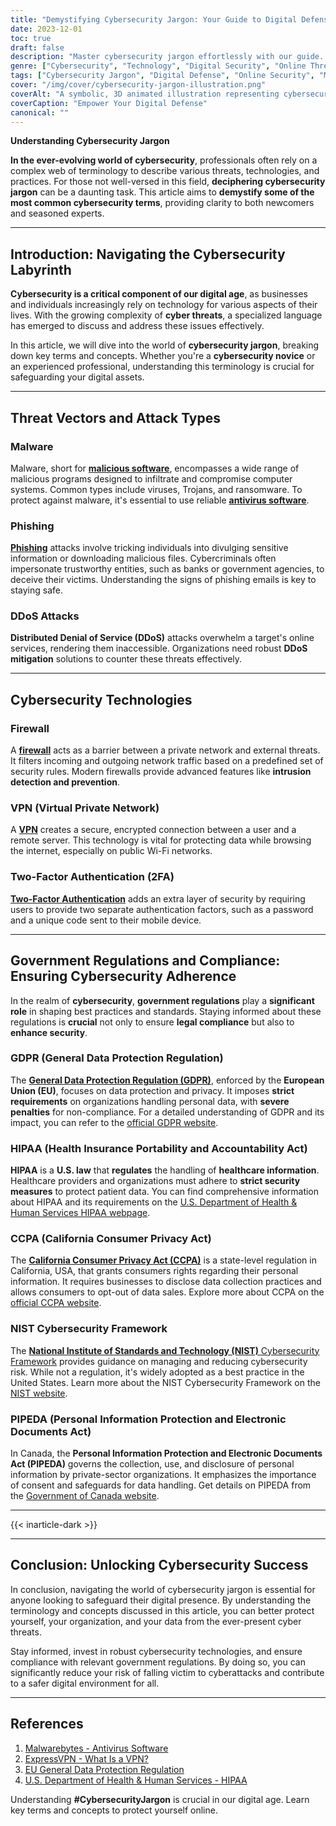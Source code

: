 ```yaml
---
title: "Demystifying Cybersecurity Jargon: Your Guide to Digital Defense"
date: 2023-12-01
toc: true
draft: false
description: "Master cybersecurity jargon effortlessly with our guide. Stay secure online."
genre: ["Cybersecurity", "Technology", "Digital Security", "Online Threats", "Internet Safety", "Data Protection", "Privacy", "Online Defense", "IT Security", "Cyber Threats"]
tags: ["Cybersecurity Jargon", "Digital Defense", "Online Security", "Malware", "Phishing", "DDoS Attacks", "Firewall", "VPN", "Two-Factor Authentication", "GDPR", "HIPAA", "Cyber Threats", "Data Protection", "Online Privacy", "Internet Safety", "Online Threats", "Cybersecurity Terms", "Cybersecurity Concepts", "Antivirus Software", "Intrusion Detection", "Phishing Attacks", "DDoS Mitigation", "VPN Encryption", "Two-Factor Verification", "GDPR Compliance", "HIPAA Regulations", "Cybersecurity Guide", "Online Safety Tips", "Cybersecurity Glossary"]
cover: "/img/cover/cybersecurity-jargon-illustration.png"
coverAlt: "A symbolic, 3D animated illustration representing cybersecurity concepts."
coverCaption: "Empower Your Digital Defense"
canonical: ""
---
```


**Understanding Cybersecurity Jargon**

**In the ever-evolving world of cybersecurity**, professionals often rely on a complex web of terminology to describe various threats, technologies, and practices. For those not well-versed in this field, **deciphering cybersecurity jargon** can be a daunting task. This article aims to **demystify some of the most common cybersecurity terms**, providing clarity to both newcomers and seasoned experts.


______

## Introduction: Navigating the Cybersecurity Labyrinth

**Cybersecurity is a critical component of our digital age**, as businesses and individuals increasingly rely on technology for various aspects of their lives. With the growing complexity of **cyber threats**, a specialized language has emerged to discuss and address these issues effectively.

In this article, we will dive into the world of **cybersecurity jargon**, breaking down key terms and concepts. Whether you're a **cybersecurity novice** or an experienced professional, understanding this terminology is crucial for safeguarding your digital assets.


______

## Threat Vectors and Attack Types

### Malware
Malware, short for [**malicious software**](https://simeononsecurity.ch/articles/how-to-protect-your-devices-from-malware/), encompasses a wide range of malicious programs designed to infiltrate and compromise computer systems. Common types include viruses, Trojans, and ransomware. To protect against malware, it's essential to use reliable [**antivirus software**](https://simeononsecurity.ch/recommendations/anti-virus).

### Phishing
[**Phishing**](https://simeononsecurity.ch/articles/what-is-a-common-indicator-of-a-phishing-attempt/) attacks involve tricking individuals into divulging sensitive information or downloading malicious files. Cybercriminals often impersonate trustworthy entities, such as banks or government agencies, to deceive their victims. Understanding the signs of phishing emails is key to staying safe.

### DDoS Attacks
**Distributed Denial of Service (DDoS)** attacks overwhelm a target's online services, rendering them inaccessible. Organizations need robust **DDoS mitigation** solutions to counter these threats effectively.

______

## Cybersecurity Technologies

### Firewall
A [**firewall**](https://simeononsecurity.ch/articles/pfsense-vs-firewalla-network-security-comparison/) acts as a barrier between a private network and external threats. It filters incoming and outgoing network traffic based on a predefined set of security rules. Modern firewalls provide advanced features like **intrusion detection and prevention**.

### VPN (Virtual Private Network)
A [**VPN**](https://simeononsecurity.ch/articles/mullvad-vs-protonvpn/) creates a secure, encrypted connection between a user and a remote server. This technology is vital for protecting data while browsing the internet, especially on public Wi-Fi networks.

### Two-Factor Authentication (2FA)
[**Two-Factor Authentication**](https://simeononsecurity.ch/articles/what-are-the-diferent-kinds-of-factors-in-mfa/) adds an extra layer of security by requiring users to provide two separate authentication factors, such as a password and a unique code sent to their mobile device.

______

## Government Regulations and Compliance: Ensuring Cybersecurity Adherence

In the realm of **cybersecurity**, **government regulations** play a **significant role** in shaping best practices and standards. Staying informed about these regulations is **crucial** not only to ensure **legal compliance** but also to **enhance security**.

### GDPR (General Data Protection Regulation)
The [**General Data Protection Regulation (GDPR)**](https://simeononsecurity.ch/articles/what-is-gdpr-overview-explanation/), enforced by the **European Union (EU)**, focuses on data protection and privacy. It imposes **strict requirements** on organizations handling personal data, with **severe penalties** for non-compliance. For a detailed understanding of GDPR and its impact, you can refer to the [official GDPR website](https://gdpr.eu/).

### HIPAA (Health Insurance Portability and Accountability Act)
**HIPAA** is a **U.S. law** that **regulates** the handling of **healthcare information**. Healthcare providers and organizations must adhere to **strict security measures** to protect patient data. You can find comprehensive information about HIPAA and its requirements on the [U.S. Department of Health & Human Services HIPAA webpage](https://www.hhs.gov/hipaa/index.html).

### CCPA (California Consumer Privacy Act)
The [**California Consumer Privacy Act (CCPA)**](https://simeononsecurity.ch/articles/ccpa-explained-consumer-privacy-rights/) is a state-level regulation in California, USA, that grants consumers rights regarding their personal information. It requires businesses to disclose data collection practices and allows consumers to opt-out of data sales. Explore more about CCPA on the [official CCPA website](https://oag.ca.gov/privacy/ccpa).

### NIST Cybersecurity Framework
The [**National Institute of Standards and Technology (NIST)** Cybersecurity Framework](https://simeononsecurity.ch/articles/nist-cybersecurity-framework-vs-iso-27001/) provides guidance on managing and reducing cybersecurity risk. While not a regulation, it's widely adopted as a best practice in the United States. Learn more about the NIST Cybersecurity Framework on the [NIST website](https://www.nist.gov/cyberframework).

### PIPEDA (Personal Information Protection and Electronic Documents Act)
In Canada, the **Personal Information Protection and Electronic Documents Act (PIPEDA)** governs the collection, use, and disclosure of personal information by private-sector organizations. It emphasizes the importance of consent and safeguards for data handling. Get details on PIPEDA from the [Government of Canada website](https://www.priv.gc.ca/en/privacy-topics/privacy-laws-in-canada/the-personal-information-protection-and-electronic-documents-act-pipeda/).


______
{{< inarticle-dark >}}
______

## Conclusion: Unlocking Cybersecurity Success

In conclusion, navigating the world of cybersecurity jargon is essential for anyone looking to safeguard their digital presence. By understanding the terminology and concepts discussed in this article, you can better protect yourself, your organization, and your data from the ever-present cyber threats.

Stay informed, invest in robust cybersecurity technologies, and ensure compliance with relevant government regulations. By doing so, you can significantly reduce your risk of falling victim to cyberattacks and contribute to a safer digital environment for all.

______

## References

1. [Malwarebytes - Antivirus Software](https://www.malwarebytes.com/)
2. [ExpressVPN - What Is a VPN?](https://www.expressvpn.com/what-is-vpn)
3. [EU General Data Protection Regulation](https://gdpr.eu/)
4. [U.S. Department of Health & Human Services - HIPAA](https://www.hhs.gov/hipaa/index.html)

Understanding **#CybersecurityJargon** is crucial in our digital age. Learn key terms and concepts to protect yourself online.
